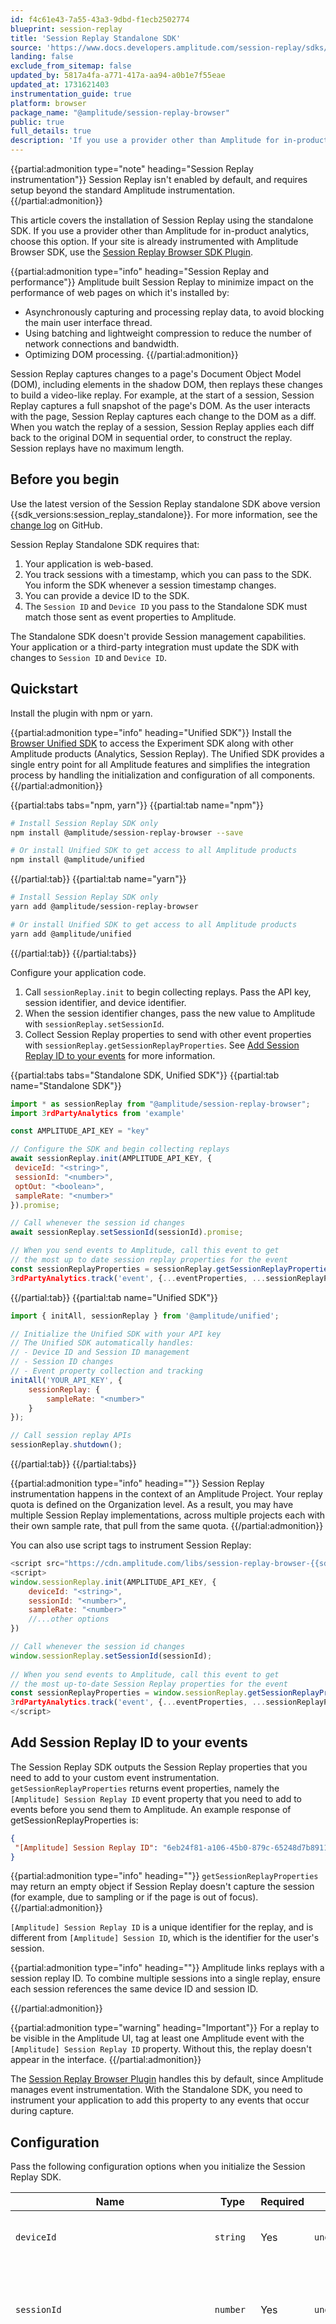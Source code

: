 ```yaml
---
id: f4c61e43-7a55-43a3-9dbd-f1ecb2502774
blueprint: session-replay
title: 'Session Replay Standalone SDK'
source: 'https://www.docs.developers.amplitude.com/session-replay/sdks/plugin/'
landing: false
exclude_from_sitemap: false
updated_by: 5817a4fa-a771-417a-aa94-a0b1e7f55eae
updated_at: 1731621403
instrumentation_guide: true
platform: browser
package_name: "@amplitude/session-replay-browser"
public: true
full_details: true
description: 'If you use a provider other than Amplitude for in-product analytics, choose this option.'
---
```


{{partial:admonition type="note" heading="Session Replay instrumentation"}}
Session Replay isn't enabled by default, and requires setup beyond the standard Amplitude instrumentation.
{{/partial:admonition}}

This article covers the installation of Session Replay using the standalone SDK. If you use a provider other than Amplitude for in-product analytics, choose this option. If your site is already instrumented with Amplitude Browser SDK, use the [Session Replay Browser SDK Plugin](/docs/session-replay/session-replay-plugin).

{{partial:admonition type="info" heading="Session Replay and performance"}}
Amplitude built Session Replay to minimize impact on the performance of web pages on which it's installed by:

- Asynchronously capturing and processing replay data, to avoid blocking the main user interface thread.
- Using batching and lightweight compression to reduce the number of network connections and bandwidth.
- Optimizing DOM processing.
{{/partial:admonition}}



Session Replay captures changes to a page's Document Object Model (DOM), including elements in the shadow DOM, then replays these changes to build a video-like replay. For example, at the start of a session, Session Replay captures a full snapshot of the page's DOM. As the user interacts with the page, Session Replay captures each change to the DOM as a diff. When you watch the replay of a session, Session Replay applies each diff back to the original DOM in sequential order, to construct the replay. Session replays have no maximum length.

## Before you begin

Use the latest version of the Session Replay standalone SDK above version {{sdk_versions:session_replay_standalone}}. For more information, see the [change log](https://github.com/amplitude/Amplitude-TypeScript/blob/main/packages/session-replay-browser/CHANGELOG.md ) on GitHub.

Session Replay Standalone SDK requires that:

1. Your application is web-based.
2. You track sessions with a timestamp, which you can pass to the SDK. You inform the SDK whenever a session timestamp changes.
3. You can provide a device ID to the SDK.
4. The `Session ID` and `Device ID` you pass to the Standalone SDK must match those sent as event properties to Amplitude.

The Standalone SDK doesn't provide Session management capabilities. Your application or a third-party integration must update the SDK with changes to `Session ID` and `Device ID`. 

## Quickstart

Install the plugin with npm or yarn.

{{partial:admonition type="info" heading="Unified SDK"}}
Install the [Browser Unified SDK](/docs/sdks/analytics/browser/browser-unified-sdk) to access the Experiment SDK along with other Amplitude products (Analytics, Session Replay). The Unified SDK provides a single entry point for all Amplitude features and simplifies the integration process by handling the initialization and configuration of all components.
{{/partial:admonition}}

{{partial:tabs tabs="npm, yarn"}}
{{partial:tab name="npm"}}
```bash
# Install Session Replay SDK only
npm install @amplitude/session-replay-browser --save

# Or install Unified SDK to get access to all Amplitude products
npm install @amplitude/unified
```
{{/partial:tab}}
{{partial:tab name="yarn"}}
```bash
# Install Session Replay SDK only
yarn add @amplitude/session-replay-browser

# Or install Unified SDK to get access to all Amplitude products
yarn add @amplitude/unified
```
{{/partial:tab}}
{{/partial:tabs}}

Configure your application code.

1. Call `sessionReplay.init` to begin collecting replays. Pass the API key, session identifier, and device identifier.
2. When the session identifier changes, pass the new value to Amplitude with `sessionReplay.setSessionId`.
3. Collect Session Replay properties to send with other event properties with `sessionReplay.getSessionReplayProperties`. See [Add Session Replay ID to your events](#add-session-replay-id-to-your-events) for more information.

{{partial:tabs tabs="Standalone SDK, Unified SDK"}}
{{partial:tab name="Standalone SDK"}}
```js
import * as sessionReplay from "@amplitude/session-replay-browser";
import 3rdPartyAnalytics from 'example'

const AMPLITUDE_API_KEY = "key"

// Configure the SDK and begin collecting replays
await sessionReplay.init(AMPLITUDE_API_KEY, {
 deviceId: "<string>",
 sessionId: "<number>",
 optOut: "<boolean>",
 sampleRate: "<number>"
}).promise;

// Call whenever the session id changes
await sessionReplay.setSessionId(sessionId).promise;

// When you send events to Amplitude, call this event to get
// the most up to date session replay properties for the event
const sessionReplayProperties = sessionReplay.getSessionReplayProperties();
3rdPartyAnalytics.track('event', {...eventProperties, ...sessionReplayProperties})
```
{{/partial:tab}}
{{partial:tab name="Unified SDK"}}
```js
import { initAll, sessionReplay } from '@amplitude/unified';

// Initialize the Unified SDK with your API key
// The Unified SDK automatically handles:
// - Device ID and Session ID management
// - Session ID changes
// - Event property collection and tracking
initAll('YOUR_API_KEY', {
    sessionReplay: {
        sampleRate: "<number>"
    }
});

// Call session replay APIs
sessionReplay.shutdown();
```
{{/partial:tab}}
{{/partial:tabs}}

{{partial:admonition type="info" heading=""}}
Session Replay instrumentation happens in the context of an Amplitude Project. Your replay quota is defined on the Organization level. As a result, you may have multiple Session Replay implementations, across multiple projects each with their own sample rate, that pull from the same quota.
{{/partial:admonition}}

You can also use script tags to instrument Session Replay:

```js
<script src="https://cdn.amplitude.com/libs/session-replay-browser-{{sdk_versions:session_replay_standalone}}-min.js.gz"></script>
<script>
window.sessionReplay.init(AMPLITUDE_API_KEY, {
    deviceId: "<string>",
    sessionId: "<number>",
    sampleRate: "<number>"
    //...other options
})

// Call whenever the session id changes
window.sessionReplay.setSessionId(sessionId);
 
// When you send events to Amplitude, call this event to get
// the most up-to-date Session Replay properties for the event
const sessionReplayProperties = window.sessionReplay.getSessionReplayProperties();
3rdPartyAnalytics.track('event', {...eventProperties, ...sessionReplayProperties})
</script>
```

## Add Session Replay ID to your events

The Session Replay SDK outputs the Session Replay properties that you need to add to your custom event instrumentation. `getSessionReplayProperties` returns event properties, namely the `[Amplitude] Session Replay ID` event property that you need to add to events before you send them to Amplitude. An example response of getSessionReplayProperties is: 

```json
{
 "[Amplitude] Session Replay ID": "6eb24f81-a106-45b0-879c-65248d7b8911/1710374872575"
}
```

{{partial:admonition type="info" heading=""}}
`getSessionReplayProperties` may return an empty object if Session Replay doesn't capture the session (for example, due to sampling or if the page is out of focus).
{{/partial:admonition}}

`[Amplitude] Session Replay ID` is a unique identifier for the replay, and is different from `[Amplitude] Session ID`, which is the identifier for the user's session.

{{partial:admonition type="info" heading=""}}
Amplitude links replays with a session replay ID.  To combine multiple sessions into a single replay, ensure each session references the same device ID and session ID.

{{/partial:admonition}}

{{partial:admonition type="warning" heading="Important"}}
For a replay to be visible in the Amplitude UI, tag at least one Amplitude event with the `[Amplitude] Session Replay ID` property. Without this, the replay doesn't appear in the interface.
{{/partial:admonition}}

The [Session Replay Browser Plugin](/docs/session-replay/session-replay-plugin) handles this by default, since Amplitude manages event instrumentation. With the Standalone SDK, you need to instrument your application to add this property to any events that occur during capture. 

## Configuration

Pass the following configuration options when you initialize the Session Replay SDK.

| Name                        | Type      | Required | Default         | Description                                                                                                                                                                                                                                                                                                                                                                                  |
| --------------------------- | --------- | -------- | --------------- | -------------------------------------------------------------------------------------------------------------------------------------------------------------------------------------------------------------------------------------------------------------------------------------------------------------------------------------------------------------------------------------------- |
| `deviceId`                  | `string`  | Yes      | `undefined`     | Sets an identifier for the device running your application.                                                                                                                                                                                                                                                                                                                                  |
| `sessionId`                 | `number`  | Yes      | `undefined`     | Sets an identifier for the users current session. The value must be in milliseconds since epoch (Unix Timestamp).                                                                                                                                                                                                                                                                            |
| `sampleRate`                | `number`  | No       | `0`             | Use this option to control how many sessions to select for replay collection. The number should be a decimal between 0 and 1, for example `0.4`, representing the fraction of sessions to have randomly selected for replay collection. Over a large number of sessions, `0.4` would select `40%` of those sessions. Sample rates as small as six decimal places (`0.000001`) are supported. |
| `optOut`                    | `boolean` | No       | `false`         | Sets permission to collect replays for sessions. Setting a value of true prevents Amplitude from collecting session replays.                                                                                                                                                                                                                                                                 |
| `flushMaxRetries`           | `number`  | No       | `5`             | Sets the maximum number of retries for failed upload attempts. This is only applicable to errors that Amplitude can retry.                                                                                                                                                                                                                                                                   |
| `logLevel`                  | `number`  | No       | `LogLevel.Warn` | `LogLevel.None` or `LogLevel.Error` or `LogLevel.Warn` or `LogLevel.Verbose` or `LogLevel.Debug`. Sets the log level.                                                                                                                                                                                                                                                                        |
| `loggerProvider`            | `Logger`  | No       | `Logger`        | Sets a custom `loggerProvider` class from the Logger to emit log messages to desired destination.                                                                                                                                                                                                                                                                                            |
| `serverZone`                | `string`  | No       | `US`            | EU or US. Sets the Amplitude server zone. Set this to EU for Amplitude projects created in EU data center.                                                                                                                                                                                                                                                                                   |
| `privacyConfig`             | `object`  | No       | `undefined`     | Supports advanced masking configurations with CSS selectors.                                                                                                                                                                                                                                                                                                                                        |
| `applyBackgroundColorToBlockedElements` | `boolean` | No | `false` | If true, applies a background color to blocked elements for visual masking. This helps visualize which elements are blocked from being captured in the replay. |
| `debugMode`                 | `boolean` | No       | `false`         | Adds additional debug event property to help debug instrumentation issues (such as mismatching apps). Only recommended for debugging initial setup, and not recommended for production.                                                                                                                                                                                                      |
| `configServerUrl`           | `string`  | No       | `undefined`     | Specifies the endpoint URL to fetch remote configuration. If provided, it overrides the default server zone configuration.                                                                                                                                                                                                                                                                   |
| `trackServerUrl`            | `string`  | No       | `undefined`     | Specifies the endpoint URL to send session replay data. If provided, it overrides the default server zone configuration.                                                                                                                                                                                                                                                                 |
| `shouldInlineStylesheet`    | `boolean` | No       | `true`          | If stylesheets are inlined, the contents of the stylesheet are stored. During replay, the stored stylesheet is used instead of attempting to fetch it remotely. This prevents replays from appearing broken due to missing stylesheets. Inlining stylesheets may not work in all cases. If this is undefined stylesheets are inlined.                                     |
| `storeType`                 | `string`  | No       | `idb`           | Specifies how replay events should be stored. `idb` uses IndexedDB to persist replay events when all events can't be sent during capture. memory stores replay events only in memory, meaning events are lost when the page is closed. If IndexedDB is unavailable, the system falls back to memory.                                                                                          |
| `performanceConfig.enabled` | `boolean` | No       | `false`         | If enabled, event compression will be deferred to occur during the browser's idle periods.                                                                                                                                                                                                                                                                                                   |
| `performanceConfig.timeout` | `number`  | No       | `undefined`     | Optional timeout in milliseconds for the requestIdleCallback API. If specified, this value sets a maximum time for the browser to wait before executing the deferred compression task, even if the browser isn't idle.                                                                                                                                                       |
| `experimental.useWebWorker` | `boolean` | No       | `false`         | If the SDK should compress the replay events using a webworker.                                                                                                                                                                                                                                                                                                                              |



### Mask on-screen data

{{partial:partials/session-replay/sr-mask-data}}

### User opt-out

Session Replay provides an option for opt-out configuration. This prevents Amplitude from collecting session replays when passed as part of initialization. For example:

```js
// Pass a boolean value to indicate a users opt-out status
await sessionReplay.init(AMPLITUDE_API_KEY, {
 optOut: true, //[tl! ~~]
}).promise;
```

### EU data residency

Session Replay is available to Amplitude Customers who use the EU data center. Set the `serverZone` configuration option to `EU` during initialization. For example:

```js
// For European users, set the serverZone to "EU" 
await sessionReplay.init(AMPLITUDE_API_KEY, {
 serverZone: "EU", //[tl! ~~]
}).promise;
```

### Sampling rate

By default, Session Replay captures 0% of sessions for replay. Use the `sampleRate` configuration option to set the percentage of total sessions that Session Replay captures. For example:

```js
// This configuration samples 1% of all sessions
await sessionReplay.init(AMPLITUDE_API_KEY, {
 sampleRate: 0.01 //[tl! ~~]
}).promise;

```

To set the `sampleRate` consider the monthly quota on your Session Replay plan. For example, if your monthly quota is 2,500,000 sessions, and you average 3,000,000 monthly sessions, your quota is 83% of your average sessions. In this case, to ensure sampling lasts through the month, set `sampleRate` to `.83` or lower.

Keep the following in mind as you consider your sample rate:

- When you reach your monthly session quota, Amplitude stops capturing sessions for replay.
- Session quotas reset on the first of every month.
- Use sample rate to distribute your session quota over the course of a month, rather than using your full quota at the beginning of the month.
- To find the best sample rate, Amplitude recommends that you start low, for example `.01`. If this value doesn't capture enough replays, raise the rate over the course of a few days. For ways to monitor the number of session replays captured, see [View the number of captured sessions](/docs/session-replay#view-the-number-of-captured-sessions).

Session Replay supports remote sampling rate settings. This enables users in your organization to configure or update the sampling rate of your project after implementation, without a code change. In the event of a conflict, Session Replay defaults to the remote setting. For more information, see [Account Settings](/docs/admin/account-management/account-settings#session-replay-settings).

### Disable replay collection

Once enabled, Session Replay runs on your site until either:

- The user leaves your site
- You call `sessionReplay.shutdown()`

Call `sessionReplay.shutdown()` before a user navigates to a restricted area of your site to disable replay collection while the user is in that area. 

Call `sessionReplay.init(API_KEY, {...options})` to re-enable replay collection when the return to an unrestricted area of your site.

You can also use a feature flag product like Amplitude Experiment to create logic that enables or disables replay collection based on criteria like location. For example, you can create a feature flag that targets a specific user group, and add that to your initialization logic:

```js
import * as sessionReplay from "@amplitude/session-replay-browser";
import 3rdPartyAnalytics from 'example'

const AMPLITUDE_API_KEY = <...>
await sessionReplay.init(AMPLITUDE_API_KEY, {
 deviceId: <string>,
 sessionId: <number>,
 optOut: <boolean>,
 sampleRate: <number>
}).promise;

if (nonEUCountryFlagEnabled) {
 const sessionReplayProperties = sessionReplay.getSessionReplayProperties();
 3rdPartyAnalytics.track('event', {...eventProperties, ...sessionReplayProperties})
}
```

{{partial:partials/session-replay/sr-retention}}

### DSAR API

The Amplitude [DSAR API](/docs/apis/analytics/ccpa-dsar) returns metadata about session replays, but not the raw replay data. All events that are part of a session replay include a `[Amplitude] Session Replay ID` event property. This event provides information about the sessions collected for replay for the user, and includes all metadata collected with each event.

```json
{
 "amplitude_id": 123456789,
 "app": 12345,
 "event_time": "2020-02-15 01:00:00.123456",
 "event_type": "first_event",
 "server_upload_time": "2020-02-18 01:00:00.234567",
 "device_id": "your device id",
 "user_properties": { ... },
 "event_properties": {
 "[Amplitude] Session Replay ID": "cb6ade06-cbdf-4e0c-8156-32c2863379d6/1699922971244"
 },
 "session_id": 1699922971244,
}
```

### Data deletion

Session Replay uses Amplitude's [User Privacy API](/docs/apis/analytics/user-privacy/) to handle deletion requests. Successful deletion requests remove all session replays for the specified user.

When you delete the Amplitude project on which you use Session Replay, Amplitude deletes that replay data.

### Bot filter

Session Replay uses the same [block filter](/docs/data/block-bot-traffic) available in the Amplitude app. Session Replay doesn't block traffic based on event or user properties.

{{partial:partials/session-replay/sr-web-storage}}

## Known limitations

Keep the following limitations in mind as you implement Session Replay:

- Session Replay doesn't stitch together replays from a single user across multiple projects. For example:
  - You instrument your marketing site and web application as separate Amplitude projects with Session Replay enabled in each.
  - A known user begins on the marketing site, and logs in to the web application.
  - Amplitude captures both sessions.
  - The replay for each session is available for view in the host project.
- Session Replay supports default session definitions, and doesn't support time-based or [custom session definitions](/docs/data/sources/instrument-track-sessions).
- Session Replay can't capture the following HTML elements:
  - Canvas
  - WebGL
  - `<object>` tags including plugins like Flash, Silverlight, or Java. Session replay supports `<object type="image">`
  - Lottie animations
  - `<iframe>` elements from a different origin
  - Assets that require authentication, like fonts, CSS, or images
- - Session Replay isn't compatible with ad blocking software.

## Troubleshooting

For more information about individual statuses and errors, see the [Session Replay Ingestion Monitor](/docs/session-replay/ingestion-monitor).

### CSS styling doesn't appear in replay

When Amplitude captures a replay, it doesn't download and store CSS files or other static assets that are part of your application or site. Session Replay stores references to these files, and uses those references while it reconstructs the replay. In some situations, the styling present in the replay may differ from your application for the following reasons:

- Assets on your site move or change name. This can happen when you deploy a new version of your application.
- Assets on your site are behind access controls that prevent Amplitude from fetching them.

To help resolve CSS loading issues:

- Ensure your domain is publicly accessible. If you store assets on `localhost`, try moving them to a staging environment.
- Your CDN should keep track of old stylesheets for older replays. If the content of the same stylesheet changes over time, try to append a unique string or hash to the asset URL. For example, `stylesheet.css?93f8b89`.
- Add `app.amplitude.com` or `app.eu.amplitude.com` to the list of domains that your server's CORS configuration permits.

{{partial:partials/session-replay/sr-web-mismatch type="standalone"}}

### Session Replay processing errors

In general, replays should be available within minutes of ingestion. Delays or errors may be the result of one or more of the following:

- Mismatching API keys or Device IDs. This can happen if Session Replay and standard event instrumentation use different API keys or Device IDs.
- Session Replay references the wrong project.
- Short sessions. If a user bounces within a few seconds of initialization, the SDK may not have time to upload replay data.
- Page instrumentation. If Session Replay isn't implemented on all pages a user visits, their session may not capture properly.
- Replays older than the set [retention period](#retention-period) (defaults to 30 days, or 90 days if you purchase extra volume).


